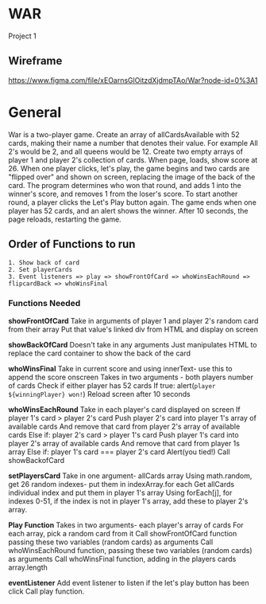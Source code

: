 # WAR
Project 1

## Wireframe
https://www.figma.com/file/xEOarnsGlOitzdXjdmpTAo/War?node-id=0%3A1

# General
War is a two-player game. 
Create an array of allCardsAvailable with 52 cards, making their name a number that denotes their value. For example 
All 2's would be 2, and all queens would be 12.
Create two empty arrays of player 1 and player 2's collection of cards.
When page, loads, show score at 26. When one player clicks, let's play, the game begins and two cards are "flipped over" and shown on screen, replacing the image of the back of the card.
The program determines who won that round, and adds 1 into the winner's score, and removes 1 from the loser's score. To start another round, a player clicks the Let's Play button again. The game ends when one player has 52 cards, and an alert shows the winner. After 10 seconds, the page reloads, restarting the game. 

## Order of Functions to run
	1. Show back of card
	2. Set playerCards
    3. Event listeners => play => showFrontOfCard => whoWinsEachRound => flipcardBack => whoWinsFinal

### Functions Needed
**showFrontOfCard** 
Take in arguments of player 1 and player 2's random card from their array
Put that value's linked div from HTML and display on screen

**showBackOfCard**
Doesn't take in any arguments
Just manipulates HTML to replace the card container to show the back of the card

**whoWinsFinal**
Take in current score and using innerText- use this to append the score onscreen
Takes in two arguments - both players number of cards
Check if either player has 52 cards
	If true: alert(`player ${winningPlayer} won!`)
	Reload screen after 10 seconds
	
**whoWinsEachRound**
Take in each player's card displayed on screen
	If player 1's card > player 2's card
		Push player 2's card into player 1's array of available cards
		And remove that card from player 2's array of available cards
	Else if: player 2's card > player 1's card
		Push player 1's card into player 2's array of available cards
		And remove that card from player 1s array
	Else if: player 1's card === player 2's card
		Alert(you tied!)
			Call showBackofCard

**setPlayersCard**
Take in one argument- allCards array
Using math.random, get 26 random indexes- put them in indexArray.for each
	Get allCards individual index and put them in player 1's array
	Using forEach[j], for indexes 0-51, if the index is not in player 1's array, add these to player 2's array.
	

**Play Function**
Takes in two arguments- each player's array of cards
For each array, pick a random card from it
Call showFrontOfCard function passing these two variables (random cards) as arguments
Call whoWinsEachRound function, passing these two variables (random cards) as arguments
Call whoWinsFinal function, adding in the players cards array.length
	
	
**eventListener**
Add event listener to listen if the let's play button has been click
Call play function.

